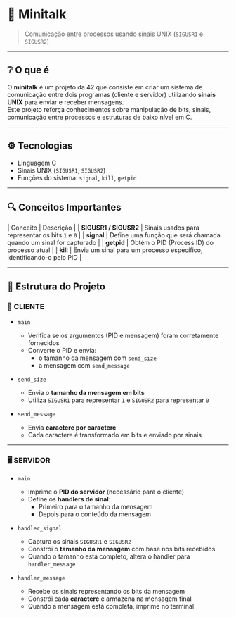 # 📡 Minitalk

> Comunicação entre processos usando sinais UNIX (`SIGUSR1` e `SIGUSR2`)

---

## ❔ O que é

O **minitalk** é um projeto da 42 que consiste em criar um sistema de comunicação entre dois programas (cliente e servidor) utilizando **sinais UNIX** para enviar e receber mensagens.  
Este projeto reforça conhecimentos sobre manipulação de bits, sinais, comunicação entre processos e estruturas de baixo nível em C.

---

## ⚙️ Tecnologias

- Linguagem C
- Sinais UNIX (`SIGUSR1`, `SIGUSR2`)
- Funções do sistema: `signal`, `kill`, `getpid`

---

## 🔍 Conceitos Importantes

| Conceito              | Descrição                                                            |
| **SIGUSR1 / SIGUSR2** | Sinais usados para representar os bits `1` e `0`                     |
| **signal**            | Define uma função que será chamada quando um sinal for capturado     |
| **getpid**            | Obtém o PID (Process ID) do processo atual                           |
| **kill**              | Envia um sinal para um processo específico, identificando-o pelo PID |

---

## 🧭 Estrutura do Projeto

### 📨 CLIENTE

- `main`
  - Verifica se os argumentos (PID e mensagem) foram corretamente fornecidos
  - Converte o PID e envia:
    - o tamanho da mensagem com `send_size`
    - a mensagem com `send_message`

- `send_size`
  - Envia o **tamanho da mensagem em bits**
  - Utiliza `SIGUSR1` para representar `1` e `SIGUSR2` para representar `0`

- `send_message`
  - Envia **caractere por caractere**
  - Cada caractere é transformado em bits e enviado por sinais

---

### 🖥️ SERVIDOR

- `main`
  - Imprime o **PID do servidor** (necessário para o cliente)
  - Define os **handlers de sinal**:
    - Primeiro para o tamanho da mensagem
    - Depois para o conteúdo da mensagem

- `handler_signal`
  - Captura os sinais `SIGUSR1` e `SIGUSR2`
  - Constrói o **tamanho da mensagem** com base nos bits recebidos
  - Quando o tamanho está completo, altera o handler para `handler_message`

- `handler_message`
  - Recebe os sinais representando os bits da mensagem
  - Constrói cada **caractere** e armazena na mensagem final
  - Quando a mensagem está completa, imprime no terminal
